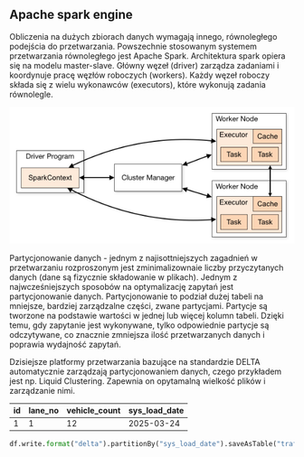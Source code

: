 ## Apache spark engine

Obliczenia na dużych zbiorach danych wymagają innego, równoległego podejścia do przetwarzania.  Powszechnie
stosowanym systemem przetwarzania równoległego jest Apache Spark. Architektura spark opiera się
na modelu master-slave. Główny węzeł (driver) zarządza zadaniami i koordynuje pracę węzłów roboczych (workers).
Każdy węzeł roboczy składa się z wielu wykonawców (executors), które wykonują zadania równolegle.

![Laekhouse](assets/spark_arch.png)

Partycjonowanie danych - jednym z najisottniejszych zagadnień w przetwarzaniu rozproszonym jest zminimalizownaie
liczby przyczytanych danych (dane są fizycznie składowanie w plikach). Jednym z najwcześniejszych sposobów na
optymalizację zapytań jest partycjonowanie danych. Partycjonowanie to podział dużej tabeli na mniejsze, bardziej
zarządzalne części, zwane partycjami. Partycje są tworzone na podstawie wartości w jednej lub więcej kolumn
tabeli. Dzięki temu, gdy zapytanie jest wykonywane, tylko odpowiednie partycje są odczytywane, co znacznie zmniejsza ilość
przetwarzanych danych i poprawia wydajność zapytań.

Dzisiejsze platformy przetwarzania bazujące na standardzie DELTA automatycznie zarządzają partycjonowaniem danych, czego
przykładem jest np. Liquid Clustering. Zapewnia on opytamalną wielkość plików i zarządzanie nimi.


|id | lane_no | vehicle_count | sys_load_date |
|:--|:--|:--|:--------------|
|1|1|12| 2025-03-24    |

``` py title="partitionBy"
df.write.format("delta").partitionBy("sys_load_date").saveAsTable("traffic_monitoring")
```